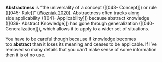 **Abstractness** is “the universality of a concept ([[043- Concept]]) or rule ([[045- Rule]]” [(Wozniak 2020)](https://supermemo.guru/wiki/Abstract_knowledge). Abstractness often tracks along side applicability ([[041- Applicability]]) because abstract knowledge ([[039- Abstract Knowledge]]) has gone through generalization ([[040- Generalization]]), which allows it to apply to a wider set of situations. 

You have to be careful though because if knowledge becomes too **abstract** than it loses its meaning and ceases to be applicable. If I’ve removed so many details that you can’t make sense of some information then it is of no use. 
